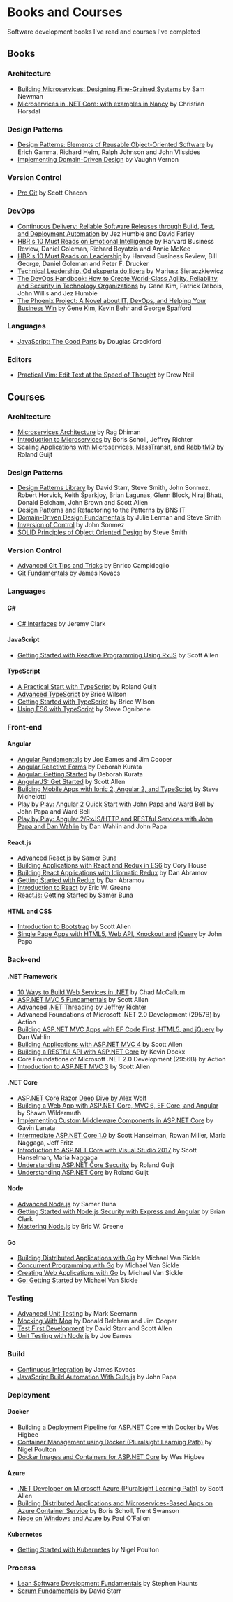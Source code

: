 <!--* []() by -->

# Books and Courses

Software development books I've read and courses I've completed

## Books

### Architecture

* [Building Microservices: Designing Fine-Grained Systems](https://www.amazon.com/Building-Microservices-Designing-Fine-Grained-Systems/dp/1491950358/) by Sam Newman
* [Microservices in .NET Core: with examples in Nancy](https://www.amazon.com/Microservices-NET-Core-examples-Nancy/dp/1617293377) by Christian Horsdal

### Design Patterns

* [Design Patterns: Elements of Reusable Object-Oriented Software](https://www.amazon.com/Design-Patterns-Object-Oriented-Addison-Wesley-Professional-ebook/dp/B000SEIBB8) by Erich Gamma, Richard Helm, Ralph Johnson and John Vlissides
* [Implementing Domain-Driven Design](https://www.amazon.com/Implementing-Domain-Driven-Design-Vaughn-Vernon/dp/0321834577) by Vaughn Vernon

### Version Control

* [Pro Git](https://www.amazon.com/Pro-Git-Scott-Chacon/dp/1430218339) by Scott Chacon

### DevOps

* [Continuous Delivery: Reliable Software Releases through Build, Test, and Deployment Automation](https://www.amazon.com/Continuous-Delivery-Deployment-Automation-Addison-Wesley/dp/0321601912) by Jez Humble and David Farley
* [HBR's 10 Must Reads on Emotional Intelligence](https://www.amazon.com/HBRs-Must-Reads-Emotional-Intelligence/dp/1511367199) by Harvard Business Review, Daniel Goleman, Richard Boyatzis and Annie McKee
* [HBR's 10 Must Reads on Leadership](https://www.amazon.com/HBRs-10-Must-Reads-Leadership/dp/1511367067) by Harvard Business Review, Bill George, Daniel Goleman and Peter F. Drucker
* [Technical Leadership. Od eksperta do lidera](https://helion.pl/ksiazki/technical-leadership-od-eksperta-do-lidera-mariusz-sieraczkiewicz,techle.htm) by Mariusz Sieraczkiewicz
* [The DevOps Handbook: How to Create World-Class Agility, Reliability, and Security in Technology Organizations](https://www.amazon.com/DevOps-Handbook-World-Class-Reliability-Organizations/dp/1942788002) by Gene Kim, Patrick Debois, John Willis and Jez Humble
* [The Phoenix Project: A Novel about IT, DevOps, and Helping Your Business Win](https://www.amazon.com/Phoenix-Project-DevOps-Helping-Business/dp/0988262509) by Gene Kim, Kevin Behr and George Spafford

### Languages

* [JavaScript: The Good Parts](https://www.amazon.com/JavaScript-Good-Parts-Douglas-Crockford/dp/0596517742) by Douglas Crockford

### Editors

* [Practical Vim: Edit Text at the Speed of Thought](https://www.amazon.com/Practical-Vim-Edit-Speed-Thought/dp/1680501275) by Drew Neil

## Courses

### Architecture

* [Microservices Architecture](https://www.pluralsight.com/courses/microservices-architecture) by Rag Dhiman
* [Introduction to Microservices](https://mva.microsoft.com/en-US/training-courses/introduction-to-microservices-16510?l=jBKdCvabC_8505918563) by Boris Scholl, Jeffrey Richter
* [Scaling Applications with Microservices, MassTransit, and RabbitMQ](https://www.pluralsight.com/courses/masstransit-rabbitmq-scaling-microservices) by Roland Guijt

### Design Patterns

* [Design Patterns Library](https://www.pluralsight.com/courses/patterns-library) by David Starr, Steve Smith, John Sonmez, Robert Horvick, Keith Sparkjoy, Brian Lagunas, Glenn Block, Niraj Bhatt, Donald Belcham, John Brown and Scott Allen
* Design Patterns and Refactoring to the Patterns by BNS IT
* [Domain-Driven Design Fundamentals](https://www.pluralsight.com/courses/domain-driven-design-fundamentals) by Julie Lerman and Steve Smith
* [Inversion of Control](https://www.pluralsight.com/courses/inversion-of-control) by John Sonmez
* [SOLID Principles of Object Oriented Design](https://www.pluralsight.com/courses/principles-oo-design) by Steve Smith

### Version Control

* [Advanced Git Tips and Tricks](https://www.pluralsight.com/courses/git-advanced-tips-tricks) by Enrico Campidoglio
* [Git Fundamentals](https://www.pluralsight.com/courses/git-fundamentals) by James Kovacs

### Languages

#### C\#

* [C# Interfaces](https://www.pluralsight.com/courses/csharp-interfaces) by Jeremy Clark

#### JavaScript

* [Getting Started with Reactive Programming Using RxJS](https://www.pluralsight.com/courses/reactive-programming-rxjs-getting-started) by Scott Allen

#### TypeScript

* [A Practical Start with TypeScript](https://www.pluralsight.com/courses/typescript-practical-start) by Roland Guijt
* [Advanced TypeScript](https://www.pluralsight.com/courses/typescript-advanced) by Brice Wilson
* [Getting Started with TypeScript](https://www.pluralsight.com/courses/typescript-getting-started) by Brice Wilson
* [Using ES6 with TypeScript](https://www.pluralsight.com/courses/es6-with-typescript) by Steve Ognibene

### Front-end

#### Angular

* [Angular Fundamentals](https://www.pluralsight.com/courses/angular-fundamentals) by Joe Eames and Jim Cooper
* [Angular Reactive Forms](https://www.pluralsight.com/courses/angular-2-reactive-forms) by Deborah Kurata
* [Angular: Getting Started](https://www.pluralsight.com/courses/angular-2-getting-started-update) by Deborah Kurata
* [AngularJS: Get Started](https://www.pluralsight.com/courses/angularjs-get-started) by Scott Allen
* [Building Mobile Apps with Ionic 2, Angular 2, and TypeScript](https://www.pluralsight.com/courses/ionic2-angular2-typescript-mobile-apps) by Steve Michelotti
* [Play by Play: Angular 2 Quick Start with John Papa and Ward Bell](https://www.pluralsight.com/courses/play-by-play-angular-2-quick-start-john-papa-ward-bell) by John Papa and Ward Bell
* [Play by Play: Angular 2/RxJS/HTTP and RESTful Services with John Papa and Dan Wahlin](https://www.pluralsight.com/courses/play-by-play-angular-2-rxjs-http-restful-services-john-papa-dan-wahlin) by Dan Wahlin and John Papa

#### React.js

* [Advanced React.js](https://www.pluralsight.com/courses/reactjs-advanced) by Samer Buna
* [Building Applications with React and Redux in ES6](https://www.pluralsight.com/courses/react-redux-react-router-es6) by Cory House
* [Building React Applications with Idiomatic Redux](https://egghead.io/courses/building-react-applications-with-idiomatic-redux) by Dan Abramov
* [Getting Started with Redux](https://egghead.io/courses/getting-started-with-redux) by Dan Abramov
* [Introduction to React](https://mva.microsoft.com/en-us/training-courses/introduction-to-react-16635?l=4wrKgdJrC_206218965) by Eric W. Greene
* [React.js: Getting Started](https://www.pluralsight.com/courses/react-js-getting-started) by Samer Buna

#### HTML and CSS

* [Introduction to Bootstrap](https://www.pluralsight.com/courses/bootstrap-introduction) by Scott Allen
* [Single Page Apps with HTML5, Web API, Knockout and jQuery](https://www.pluralsight.com/courses/spa) by John Papa

### Back-end

#### .NET Framework

* [10 Ways to Build Web Services in .NET](https://www.pluralsight.com/courses/building-dotnet-web-services-10ways) by Chad McCallum
* [ASP.NET MVC 5 Fundamentals](https://www.pluralsight.com/courses/aspdotnet-mvc5-fundamentals) by Scott Allen
* [Advanced .NET Threading](https://mva.microsoft.com/en-US/training-courses/advanced-net-threading-part-1-thread-fundamentals-16656) by Jeffrey Richter
* Advanced Foundations of Microsoft .NET 2.0 Development (2957B) by Action
* [Building ASP.NET MVC Apps with EF Code First, HTML5, and jQuery](https://www.pluralsight.com/courses/web-development) by Dan Wahlin
* [Building Applications with ASP.NET MVC 4](https://www.pluralsight.com/courses/mvc4-building) by Scott Allen
* [Building a RESTful API with ASP.NET Core](https://www.pluralsight.com/courses/asp-dot-net-core-restful-api-building) by Kevin Dockx
* Core Foundations of Microsoft .NET 2.0 Development (2956B) by Action
* [Introduction to ASP.NET MVC 3](https://www.pluralsight.com/courses/aspdotnet-mvc3-intro) by Scott Allen

#### .NET Core

* [ASP.NET Core Razor Deep Dive](https://www.pluralsight.com/courses/asp-dot-net-core-razor-deep-dive) by Alex Wolf
* [Building a Web App with ASP.NET Core, MVC 6, EF Core, and Angular](https://www.pluralsight.com/courses/aspdotnetcore-efcore-bootstrap-angular-web-app) by Shawn Wildermuth
* [Implementing Custom Middleware Components in ASP.NET Core](https://www.pluralsight.com/courses/implementing-custom-middleware-components-aspdotnet-core) by Gavin Lanata
* [Intermediate ASP.NET Core 1.0](https://mva.microsoft.com/en-US/training-courses/intermediate-asp-net-core-1-0-16964?l=Kvl35KmJD_4306218965) by Scott Hanselman, Rowan Miller, Maria Naggaga, Jeff Fritz
* [Introduction to ASP.NET Core with Visual Studio 2017](https://mva.microsoft.com/en-US/training-courses/introduction-to-aspnet-core-10-16841?l=JWZaodE6C_5706218965) by Scott Hanselman, Maria Naggaga
* [Understanding ASP.NET Core Security](https://www.pluralsight.com/courses/asp-dot-net-core-security-understanding) by Roland Guijt
* [Understanding ASP.NET Core](https://www.pluralsight.com/courses/asp-dot-net-5-understanding) by Roland Guijt

#### Node

* [Advanced Node.js](https://www.pluralsight.com/courses/nodejs-advanced) by Samer Buna
* [Getting Started with Node.js Security with Express and Angular](https://www.pluralsight.com/courses/nodejs-security-express-angular-get-started) by Brian Clark
* [Mastering Node.js](https://mva.microsoft.com/en-us/training-courses/mastering-nodejs-part-1-introduction-to-nodejs-16665?l=MEX4p7ltC_9306218965) by Eric W. Greene

#### Go

* [Building Distributed Applications with Go](https://www.pluralsight.com/courses/go-build-distributed-applications) by Michael Van Sickle
* [Concurrent Programming with Go](https://www.pluralsight.com/courses/go-concurrent-programming) by Michael Van Sickle
* [Creating Web Applications with Go](https://www.pluralsight.com/courses/creating-web-applications-go) by Michael Van Sickle
* [Go: Getting Started](https://www.pluralsight.com/courses/go-getting-started) by Michael Van Sickle

### Testing

* [Advanced Unit Testing](https://www.pluralsight.com/courses/advanced-unit-testing) by Mark Seemann
* [Mocking With Moq](https://www.pluralsight.com/courses/mocking-with-moq) by Donald Belcham and Jim Cooper
* [Test First Development](https://www.pluralsight.com/courses/test-first-development-1) by David Starr and Scott Allen
* [Unit Testing with Node.js](https://www.pluralsight.com/courses/unit-testing-nodejs) by Joe Eames

### Build

* [Continuous Integration](https://www.pluralsight.com/courses/continuous-integration) by James Kovacs
* [JavaScript Build Automation With Gulp.js](https://www.pluralsight.com/courses/javascript-build-automation-gulpjs) by John Papa

### Deployment

#### Docker

* [Building a Deployment Pipeline for ASP.NET Core with Docker](https://www.pluralsight.com/courses/deployment-pipeline-aspdotnet-core-docker) by Wes Higbee
* [Container Management using Docker (Pluralsight Learning Path)](https://www.pluralsight.com/paths/docker) by Nigel Poulton
* [Docker Images and Containers for ASP.NET Core](https://www.pluralsight.com/courses/docker-images-containers-aspdotnet-core) by Wes Higbee

#### Azure

* [.NET Developer on Microsoft Azure (Pluralsight Learning Path)](https://www.pluralsight.com/paths/net-developer-on-microsoft-azure) by Scott Allen
* [Building Distributed Applications and Microservices-Based Apps on Azure Container Service](https://mva.microsoft.com/en-us/training-courses/building-distributed-applications-and-microservicesbased-apps-on-azure-container-service-16521?l=9jV5vWHdC_8906218965) by Boris Scholl, Trent Swanson
* [Node on Windows and Azure](https://www.pluralsight.com/courses/node-on-azure) by Paul O'Fallon

#### Kubernetes

* [Getting Started with Kubernetes](https://www.pluralsight.com/courses/getting-started-kubernetes) by Nigel Poulton

### Process

* [Lean Software Development Fundamentals](https://app.pluralsight.com/library/courses/lean-software-development-fundamentals/table-of-contents) by Stephen Haunts
* [Scrum Fundamentals](https://www.pluralsight.com/courses/scrum-fundamentals) by David Starr

